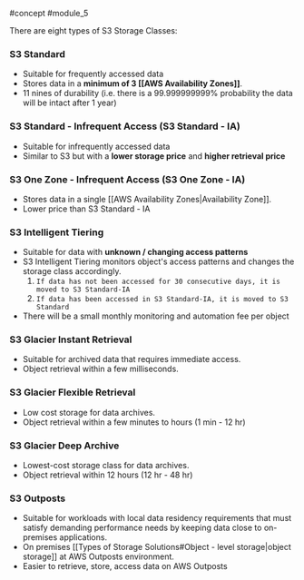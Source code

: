 #concept #module_5

There are eight types of S3 Storage Classes:

### S3 Standard
- Suitable for frequently accessed data
- Stores data in a **minimum of 3 [[AWS Availability Zones]]**.
- 11 nines of durability (i.e. there is a 99.999999999% probability the data will be intact after 1 year)

### S3 Standard - Infrequent Access (S3 Standard - IA)
- Suitable for infrequently accessed data
- Similar to S3 but with a **lower storage price** and **higher retrieval price**

### S3 One Zone - Infrequent Access (S3 One Zone - IA)
- Stores data in a single [[AWS Availability Zones|Availability Zone]].
- Lower price than S3 Standard - IA

### S3 Intelligent Tiering
- Suitable for data with **unknown / changing access patterns**
- S3 Intelligent Tiering monitors object's access patterns and changes the storage class accordingly.
	1. `If data has not been accessed for 30 consecutive days, it is moved to S3 Standard-IA`
	2. `If data has been accessed in S3 Standard-IA, it is moved to S3 Standard`
- There will be a small monthly monitoring and automation fee per object

### S3 Glacier Instant Retrieval
- Suitable for archived data that requires immediate access.
- Object retrieval within a few milliseconds.

### S3 Glacier Flexible Retrieval
- Low cost storage for data archives.
- Object retrieval within a few minutes to hours (1 min - 12 hr)

### S3 Glacier Deep Archive
- Lowest-cost storage class for data archives.
- Object retrieval within 12 hours (12 hr - 48 hr)

### S3 Outposts
- Suitable for workloads with local data residency requirements that must satisfy demanding performance needs by keeping data close to on-premises applications.
- On premises [[Types of Storage Solutions#Object - level storage|object storage]] at AWS Outposts environment.
- Easier to retrieve, store, access data on AWS Outposts